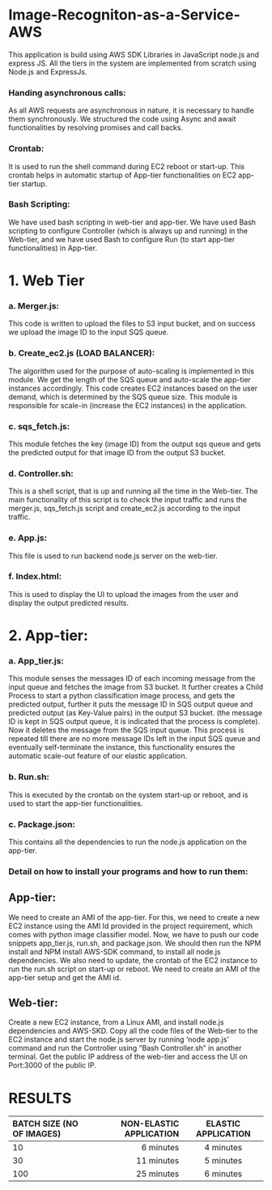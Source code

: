 # Image-Recogniton-as-a-Service-AWS

This application is build using AWS SDK Libraries in JavaScript node.js and express JS. All the tiers in the system are implemented from scratch using Node.js and ExpressJs.



### Handing asynchronous calls:
As all AWS requests are asynchronous in nature, it is necessary to handle them synchronously. We structured the code using Async and await functionalities by resolving promises and call backs. 

### Crontab:
It is used to run the shell command during EC2 reboot or start-up. This crontab helps in automatic startup of App-tier functionalities on EC2 app-tier startup. 

### Bash Scripting:
We have used bash scripting in web-tier and app-tier. We have used Bash scripting to configure Controller (which is always up and running) in the Web-tier, and we have used Bash to configure Run (to start app-tier functionalities) in App-tier. 

# 1. Web Tier


### a.	Merger.js:
This code is written to upload the files to S3 input bucket, and on success we upload the image ID to the input SQS queue.

### b.	Create_ec2.js (LOAD BALANCER):
The algorithm used for the purpose of auto-scaling is implemented in this module. We get the length of the SQS queue and auto-scale the app-tier instances accordingly.
This code creates EC2 instances based on the user demand, which is determined by the SQS queue size. This module is responsible for scale-in (increase the EC2 instances) in the application.

### c.	sqs_fetch.js:
This module fetches the key (image ID) from the output sqs queue and gets the predicted output for that image ID from the output S3 bucket. 

### d.	Controller.sh:
This is a shell script, that is up and running all the time in the Web-tier. The main functionality of this script is to check the input traffic and runs the merger.js, sqs_fetch.js script and create_ec2.js according to the input traffic. 

### e.	App.js:
This file is used to run backend node.js server on the web-tier.

### f.	Index.html:
This is used to display the UI to upload the images from the user and display the output predicted results.


# 2.	App-tier:

### a.	App_tier.js:
This module senses the messages ID of each incoming message from the input queue and fetches the image from S3 bucket.
It further creates a Child Process to start a python classification image process, and gets the predicted output, further it puts the message ID in SQS output queue and predicted output (as Key-Value pairs) in the output S3 bucket. (the message ID is kept in SQS output queue, it is indicated that the process is complete).
Now it deletes the message from the SQS input queue. This process is repeated till there are no more message IDs left in the input SQS queue and eventually self-terminate the instance, this functionality ensures the automatic scale-out feature of our elastic application.
### b.	Run.sh:
This is executed by the crontab on the system start-up or reboot, and is used to start the app-tier functionalities.
### c.	Package.json:
This contains all the dependencies to run the node.js application on the app-tier.

### Detail on how to install your programs and how to run them:

## App-tier:
We need to create an AMI of the app-tier. For this, we need to create a new EC2 instance using the AMI Id provided in the project requirement, which comes with python image classifier model. Now, we have to push our code snippets app_tier.js, run.sh, and package.json.
We should then run the NPM install and NPM install AWS-SDK command, to install all node.js dependencies. We also need to update, the crontab of the EC2 instance to run the run.sh script on start-up or reboot.
We need to create an AMI of the app-tier setup and get the AMI id.
## Web-tier:
Create a new EC2 instance, from a Linux AMI, and install node.js dependencies and AWS-SKD. Copy all the code files of the Web-tier to the EC2 instance and start the node.js server by running ‘node app.js’ command and run the Controller using “Bash Controller.sh” in another terminal. Get the public IP address of the web-tier and access the UI on Port:3000 of the public IP.




# RESULTS
BATCH SIZE (NO OF IMAGES) | NON-ELASTIC APPLICATION | ELASTIC APPLICATION
| :--- | ---: | :---:
10  |6 minutes	|4 minutes
30	|11 minutes	|5 minutes
100	|25 minutes	|6 minutes








